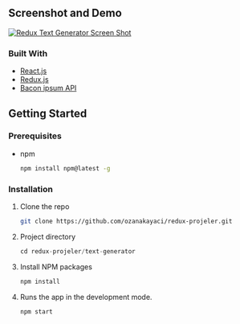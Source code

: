 ## Screenshot and Demo

[![Redux Text Generator Screen Shot](https://user-images.githubusercontent.com/73409300/138496731-9b33f7ef-8bfe-4b68-b233-162a5ce0c274.png)](https://suspicious-saha-b5974c.netlify.app/)

### Built With

- [React.js](https://reactjs.org/)
- [Redux.js](https://redux.js.org/)
- [Bacon ipsum API](https://baconipsum.com/)

## Getting Started

### Prerequisites

- npm
  ```sh
  npm install npm@latest -g
  ```

### Installation

1. Clone the repo
   ```sh
   git clone https://github.com/ozanakayaci/redux-projeler.git
   ```
2. Project directory
   ```js
   cd redux-projeler/text-generator
   ```
3. Install NPM packages
   ```sh
   npm install
   ```
4. Runs the app in the development mode.

   ```sh
   npm start
   ```
